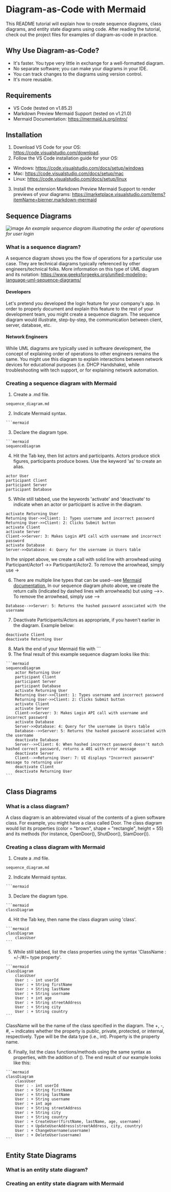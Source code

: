 # Diagram-as-Code with Mermaid
This README tutorial will explain how to create sequence diagrams, class diagrams, and entity state diagrams using code. After reading the tutorial, check out the project files for examples of diagram-as-code in practice.

## Why Use Diagram-as-Code?
* It's faster. You type very little in exchange for a well-formatted diagram.
* No separate software; you can make your diagrams in your IDE.
* You can track changes to the diagrams using version control. 
* It's more reusable.

## Requirements 
* VS Code (tested on v1.85.2)
* Markdown Preview Mermaid Support (tested on v1.21.0)
* Mermaid Documentation: https://mermaid.js.org/intro/

## Installation
1. Download VS Code for your OS: https://code.visualstudio.com/download.
2. Follow the VS Code installation guide for your OS:<br>
  * Windows: https://code.visualstudio.com/docs/setup/windows
  * Mac: https://code.visualstudio.com/docs/setup/mac
  * Linux: https://code.visualstudio.com/docs/setup/linux
3. Install the extension Markdown Preview Mermaid Support to render previews of your diagrams: https://marketplace.visualstudio.com/items?itemName=bierner.markdown-mermaid

## Sequence Diagrams
![image](https://github.com/erdietri/DiagramAsCode_Mermaid/assets/37638931/78d9af84-94df-4876-b42e-861377b643e3)
<i>An example sequence diagram illustrating the order of operations for user login</i>
### What is a sequence diagram?
A sequence diagram shows you the flow of operations for a particular use case. They are technical diagrams typically referenced by other engineers/technical folks. More information on this type of UML diagram and its notation: https://www.geeksforgeeks.org/unified-modeling-language-uml-sequence-diagrams/ 
#### Developers
Let's pretend you developed the login feature for your company's app. In order to properly document and explain this feature to the rest of your development team, you might create a sequence diagram. The sequence diagram would illustrate, step-by-step, the communication between client, server, database, etc. 
#### Network Engineers 
While UML diagrams are typically used in software development, the concept of explaining order of operations to other engineers remains the same. You might use this diagram to explain interactions between network devices for educational purposes (i.e. DHCP Handshake), while troubleshooting with tech support, or for explaining network automation.
### Creating a sequence diagram with Mermaid
1. Create a .md file.
```
sequence_diagram.md
```
2. Indicate Mermaid syntax.
```
```mermaid
```
3. Declare the diagram type.
```
```mermaid
sequenceDiagram
```
4. Hit the Tab key, then list actors and participants. Actors produce stick figures, participants produce boxes. Use the keyword 'as' to create an alias.
```
actor User
participant Client
participant Server
participant Database
```
5. While still tabbed, use the keywords 'activate' and 'deactivate' to indicate when an actor or participant is active in the diagram.
```
activate Returning User
Returning User->>Client: 1: Types username and incorrect password
Returning User->>Client: 2: Clicks Submit button
activate Client
activate Server
Client->>Server: 3: Makes Login API call with username and incorrect password
activate Database
Server->>Database: 4: Query for the username in Users table
```
In the snippet above, we create a call with solid line with arrowhead using Participant/Actor1 ->> Participant/Actor2. To remove the arrowhead, simply use ->

6. There are multiple line types that can be used--see <a href=https://mermaid.js.org/intro/> Mermaid documentation.</a> In our sequence diagram photo above, we create the return calls (indicated by dashed lines with arrowheads) but using -->>. To remove the arrowhead, simply use -->
```
Database-->>Server: 5: Returns the hashed password associated with the username
```

7. Deactivate Participants/Actors as appropriate, if you haven't earlier in the diagram. Example below: 
```
deactivate Client
deactivate Returning User
```
8. Mark the end of your Mermaid file with ```
9. The final result of this example sequence diagram looks like this:
````
```mermaid
sequenceDiagram
    actor Returning User
    participant Client
    participant Server
    participant Database
    activate Returning User
    Returning User->>Client: 1: Types username and incorrect password
    Returning User->>Client: 2: Clicks Submit button
    activate Client
    activate Server
    Client->>Server: 3: Makes Login API call with username and incorrect password
    activate Database
    Server->>Database: 4: Query for the username in Users table
    Database-->>Server: 5: Returns the hashed password associated with the username
    deactivate Database
    Server-->>Client: 6: When hashed incorrect password doesn't match hashed correct password, returns a 401 with error message
    deactivate Server
    Client-->>Returning User: 7: UI displays "Incorrect password" message to returning user
    deactivate Client
    deactivate Returning User
```
````

## Class Diagrams
### What is a class diagram?
A class diagram is an abbreviated visual of the contents of a given software class. For example, you might have a class called Door. The class diagram would list its properties (color = "brown", shape = "rectangle", height = 55) and its methods (for instance, OpenDoor(), ShutDoor(), SlamDoor()). 
### Creating a class diagram with Mermaid
1. Create a .md file.
```
sequence_diagram.md
```
2. Indicate Mermaid syntax.
```
```mermaid
```
3. Declare the diagram type.
```
```mermaid
classDiagram
```
4. Hit the Tab key, then name the class diagram using 'class<ClassName>'.
````
```mermaid
classDiagram
    classUser
```
````
5. While still tabbed, list the class properties using the syntax 'ClassName : +/-/#/~ type property'. 
````
```mermaid
classDiagram
    classUser
    User : - int userId
    User : + String firstName
    User : + String lastName
    User : + String username
    User : + int age
    User : + String streetAddress
    User : + String city
    User : + String country
```
````
ClassName will be the name of the class specified in the diagram. The +, -, #, ~ indicates whether the property is public, private, protected, or internal, respectively. Type will be the data type (i.e., int). Property is the property name.

6. Finally, list the class functions/methods using the same syntax as properties, with the addition of (). The end result of our example looks like this: 
````
```mermaid
classDiagram
    classUser
    User : - int userId
    User : + String firstName
    User : + String lastName
    User : + String username
    User : + int age
    User : + String streetAddress
    User : + String city
    User : + String country
    User : + CreateUser(firstName, lastName, age, username)
    User : + UpdateUserAddress(streetAddress, city, country)
    User : + ChangeUsername(username)
    User : + DeleteUser(username)
```
````

## Entity State Diagrams
### What is an entity state diagram?
### Creating an entity state diagram with Mermaid


